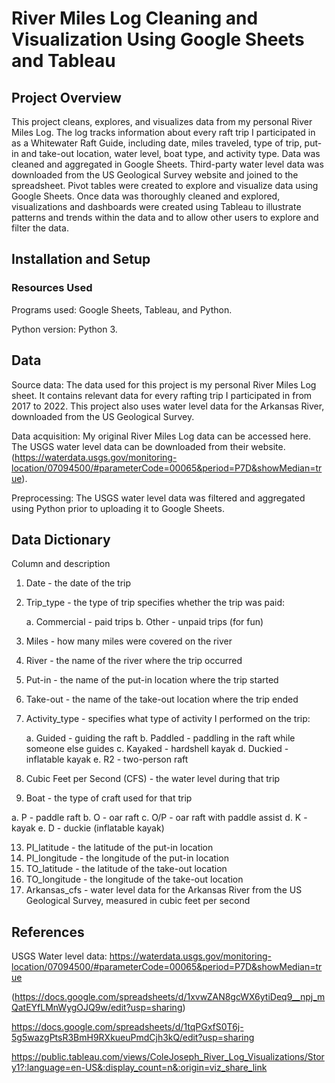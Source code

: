 # River Miles Log Cleaning and Visualization Using Google Sheets and Tableau

## Project Overview
This project cleans, explores, and visualizes data from my personal River Miles Log. The log tracks information about every raft trip I participated in as a Whitewater Raft Guide, including date, miles traveled, type of trip, put-in and take-out location, water level, boat type, and activity type. Data was cleaned and aggregated in Google Sheets. Third-party water level data was downloaded from the US Geological Survey website and joined to the spreadsheet. Pivot tables were created to explore and visualize data using Google Sheets. Once data was thoroughly cleaned and explored, visualizations and dashboards were created using Tableau to illustrate patterns and trends within the data and to allow other users to explore and filter the data. 

## Installation and Setup

### Resources Used

Programs used: Google Sheets, Tableau, and Python.

Python version: Python 3.

## Data

Source data: The data used for this project is my personal River Miles Log sheet. It contains relevant data for every rafting trip I participated in from 2017 to 2022. This project also uses water level data for the Arkansas River, downloaded from the US Geological Survey. 

Data acquisition: My original River Miles Log data can be accessed here. The USGS water level data can be downloaded from their website. (https://waterdata.usgs.gov/monitoring-location/07094500/#parameterCode=00065&period=P7D&showMedian=true).

Preprocessing: The USGS water level data was filtered and aggregated using Python prior to uploading it to Google Sheets.

## Data Dictionary
Column and description
1. Date - the date of the trip
2. Trip_type - the type of trip specifies whether the trip was paid:

   a. Commercial - paid trips
   b. Other - unpaid trips (for fun)
   
5. Miles - how many miles were covered on the river
6. River - the name of the river where the trip occurred
7. Put-in - the name of the put-in location where the trip started
8. Take-out - the name of the take-out location where the trip ended
9. Activity_type - specifies what type of activity I performed on the trip: 

   a. Guided - guiding the raft
   b. Paddled - paddling in the raft while someone else guides
   c. Kayaked - hardshell kayak
   d. Duckied - inflatable kayak
   e. R2 - two-person raft

11. Cubic Feet per Second (CFS) - the water level during that trip
12. Boat - the type of craft used for that trip
 
  a. P - paddle raft
  b. O - oar raft
  c. O/P - oar raft with paddle assist
  d. K - kayak
  e. D - duckie (inflatable kayak)
  
13. PI_latitude - the latitude of the put-in location
14. PI_longitude - the longitude of the put-in location
15. TO_latitude - the latitude of the take-out location
16. TO_longitude - the longitude of the take-out location
17. Arkansas_cfs - water level data for the Arkansas River from the US Geological Survey, measured in cubic feet per second

## References
USGS Water level data: https://waterdata.usgs.gov/monitoring-location/07094500/#parameterCode=00065&period=P7D&showMedian=true

(https://docs.google.com/spreadsheets/d/1xvwZAN8gcWX6ytiDeq9__npj_mQatEYfLMnWygOJQ9w/edit?usp=sharing)

https://docs.google.com/spreadsheets/d/1tqPGxfS0T6j-5g5wazgPtsR3BmH9RXkueuPmdCjh3kQ/edit?usp=sharing

https://public.tableau.com/views/ColeJoseph_River_Log_Visualizations/Story1?:language=en-US&:display_count=n&:origin=viz_share_link
